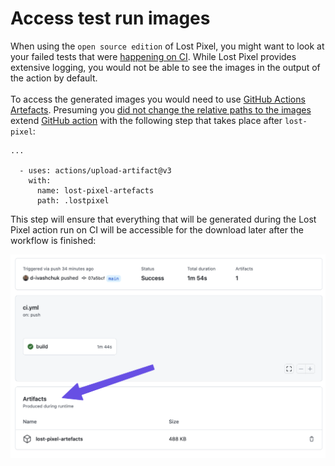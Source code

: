 # Access test run images

When using the `open source edition` of Lost Pixel, you might want to look at your failed tests that were [happening on CI](../guides/getting-started/getting-started.md). While Lost Pixel provides extensive logging, you would not be able to see the images in the output of the action by default.\
\
To access the generated images you would need to use [GitHub Actions Artefacts](https://docs.github.com/en/rest/actions/artifacts). Presuming you [did not change the relative paths to the images](../setup/project-configuration/baseline-images.md) extend [GitHub action](../setup/integrating-with-github-actions.md) with the following step that takes place after `lost-pixel`:

```
...

  - uses: actions/upload-artifact@v3
    with:
      name: lost-pixel-artefacts
      path: .lostpixel
```

This step will ensure that everything that will be generated during the Lost Pixel action run on CI will be accessible for the download later after the workflow is finished:

![](../.gitbook/assets/SCR-20220527-evp.png)
